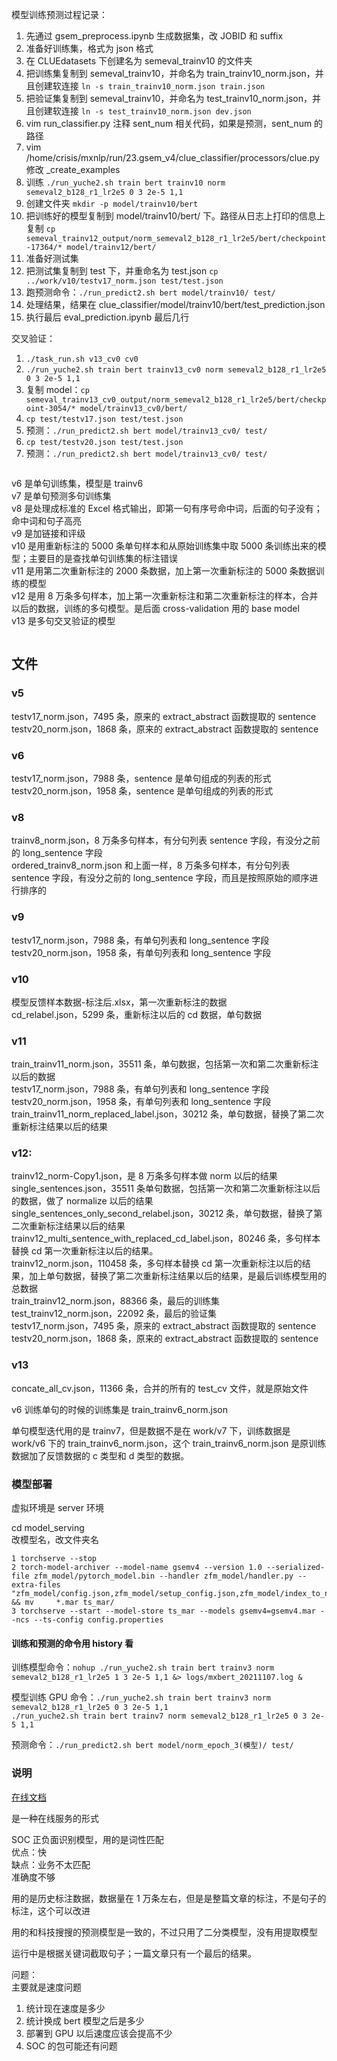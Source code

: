 

模型训练预测过程记录：  
1. 先通过 gsem_preprocess.ipynb 生成数据集，改 JOBID 和 suffix  
2. 准备好训练集，格式为 json 格式  
3. 在 CLUEdatasets 下创建名为 semeval_trainv10 的文件夹  
4. 把训练集复制到 semeval_trainv10，并命名为 train_trainv10_norm.json，并且创建软连接 `ln -s train_trainv10_norm.json train.json`  
5. 把验证集复制到 semeval_trainv10，并命名为 test_trainv10_norm.json，并且创建软连接  `ln -s test_trainv10_norm.json dev.json`  
6. vim run_classifier.py 注释 sent_num 相关代码，如果是预测，sent_num 的路径  
7. vim /home/crisis/mxnlp/run/23.gsem_v4/clue_classifier/processors/clue.py 修改 \_create_examples  
8. 训练 `./run_yuche2.sh train bert trainv10 norm semeval2_b128_r1_lr2e5 0 3 2e-5 1,1`  
9. 创建文件夹 `mkdir -p model/trainv10/bert`
10. 把训练好的模型复制到 model/trainv10/bert/ 下。路径从日志上打印的信息上复制 `cp semeval_trainv12_output/norm_semeval2_b128_r1_lr2e5/bert/checkpoint-17364/* model/trainv12/bert/`
11. 准备好测试集
12. 把测试集复制到 test 下，并重命名为 test.json `cp ../work/v10/testv17_norm.json test/test.json`  
13. 跑预测命令：`./run_predict2.sh bert model/trainv10/ test/`
14. 处理结果，结果在 clue_classifier/model/trainv10/bert/test_prediction.json  
15. 执行最后 eval_prediction.ipynb 最后几行  



交叉验证：  
1. `./task_run.sh v13_cv0 cv0`  
2. `./run_yuche2.sh train bert trainv13_cv0 norm semeval2_b128_r1_lr2e5 0 3 2e-5 1,1`
3. 复制 model：`cp semeval_trainv13_cv0_output/norm_semeval2_b128_r1_lr2e5/bert/checkpoint-3054/* model/trainv13_cv0/bert/`    
4. `cp test/testv17.json test/test.json`  
5. 预测：`./run_predict2.sh bert model/trainv13_cv0/ test/`  
6. `cp test/testv20.json test/test.json`  
7. 预测：`./run_predict2.sh bert model/trainv13_cv0/ test/`  




```python 
```

v6 是单句训练集，模型是 trainv6    
v7 是单句预测多句训练集  
v8 是处理成标准的 Excel 格式输出，即第一句有序号命中词，后面的句子没有；命中词和句子高亮  
v9 是加链接和评级  
v10 是用重新标注的 5000 条单句样本和从原始训练集中取 5000 条训练出来的模型；主要目的是查找单句训练集的标注错误    
v11 是用第二次重新标注的 2000 条数据，加上第一次重新标注的 5000 条数据训练的模型  
v12 是用 8 万条多句样本，加上第一次重新标注和第二次重新标注的样本，合并以后的数据，训练的多句模型。是后面 cross-validation 用的 base model   
v13 是多句交叉验证的模型  


```python 
```

## 文件  


### v5  
testv17_norm.json，7495 条，原来的 extract_abstract 函数提取的 sentence  
testv20_norm.json，1868 条，原来的 extract_abstract 函数提取的 sentence  


### v6  
testv17_norm.json，7988 条，sentence 是单句组成的列表的形式  
testv20_norm.json，1958 条，sentence 是单句组成的列表的形式  


### v8  
trainv8_norm.json，8 万条多句样本，有分句列表 sentence 字段，有没分之前的 long_sentence 字段  
ordered_trainv8_norm.json 和上面一样，8 万条多句样本，有分句列表 sentence 字段，有没分之前的 long_sentence 字段，而且是按照原始的顺序进行排序的    


### v9  
testv17_norm.json，7988 条，有单句列表和 long_sentence 字段  
testv20_norm.json，1958 条，有单句列表和 long_sentence 字段  


### v10  
模型反馈样本数据-标注后.xlsx，第一次重新标注的数据  
cd_relabel.json，5299 条，重新标注以后的 cd 数据，单句数据  



### v11
train_trainv11_norm.json，35511 条，单句数据，包括第一次和第二次重新标注以后的数据  
testv17_norm.json，7988 条，有单句列表和 long_sentence 字段  
testv20_norm.json，1958 条，有单句列表和 long_sentence 字段  
train_trainv11_norm_replaced_label.json，30212 条，单句数据，替换了第二次重新标注结果以后的结果  


### v12:  
trainv12_norm-Copy1.json，是 8 万条多句样本做 norm 以后的结果  
single_sentences.json，35511 条单句数据，包括第一次和第二次重新标注以后的数据，做了 normalize 以后的结果   
single_sentences_only_second_relabel.json，30212 条，单句数据，替换了第二次重新标注结果以后的结果  
trainv12_multi_sentence_with_replaced_cd_label.json，80246 条，多句样本替换 cd 第一次重新标注以后的结果。  
trainv12_norm.json，110458 条，多句样本替换 cd 第一次重新标注以后的结果，加上单句数据，替换了第二次重新标注结果以后的结果，是最后训练模型用的总数据  
train_trainv12_norm.json，88366 条，最后的训练集  
test_trainv12_norm.json，22092 条，最后的验证集  
testv17_norm.json，7495 条，原来的 extract_abstract 函数提取的 sentence  
testv20_norm.json，1868 条，原来的 extract_abstract 函数提取的 sentence  


### v13 
concate_all_cv.json，11366 条，合并的所有的 test_cv 文件，就是原始文件  




v6 训练单句的时候的训练集是 train_trainv6_norm.json  

单句模型迭代用的是 trainv7，但是数据不是在 work/v7 下，训练数据是 work/v6 下的 train_trainv6_norm.json，这个 train_trainv6_norm.json 是原训练数据加了反馈数据的 c 类型和 d 类型的数据。  







### 模型部署  

虚拟环境是 server 环境  

cd model_serving  
改模型名，改文件夹名  
```shell 
1 torchserve --stop
2 torch-model-archiver --model-name gsemv4 --version 1.0 --serialized-file zfm_model/pytorch_model.bin --handler zfm_model/handler.py --extra-files "zfm_model/config.json,zfm_model/setup_config.json,zfm_model/index_to_name.json" && mv     *.mar ts_mar/
3 torchserve --start --model-store ts_mar --models gsemv4=gsemv4.mar --ncs --ts-config config.properties
```




#### 训练和预测的命令用 history 看  

训练模型命令：`nohup ./run_yuche2.sh train bert trainv3 norm semeval2_b128_r1_lr2e5 1 3 2e-5 1,1 &> logs/mxbert_20211107.log &`   


模型训练 GPU 命令：`./run_yuche2.sh train bert trainv3 norm semeval2_b128_r1_lr2e5 0 3 2e-5 1,1`  
`./run_yuche2.sh train bert trainv7 norm semeval2_b128_r1_lr2e5 0 3 2e-5 1,1`  



预测命令：`./run_predict2.sh bert model/norm_epoch_3(模型)/ test/`    





### 说明  

[在线文档](https://qrfmglwxn4.feishu.cn/docs/doccnhv1EpDdAcaYTv1F1Vbp1fc)  

是一种在线服务的形式  

SOC 正负面识别模型，用的是词性匹配  
    优点：快  
    缺点：业务不太匹配  
         准确度不够  

用的是历史标注数据，数据量在 1 万条左右，但是是整篇文章的标注，不是句子的标注，这个可以改进  

用的和科技搜搜的预测模型是一致的，不过只用了二分类模型，没有用提取模型  

运行中是根据关键词截取句子；一篇文章只有一个最后的结果。  

问题：  
主要就是速度问题  
1. 统计现在速度是多少 
2. 统计换成 bert 模型之后是多少  
3. 部署到 GPU 以后速度应该会提高不少 
4. SOC 的包可能还有问题  




